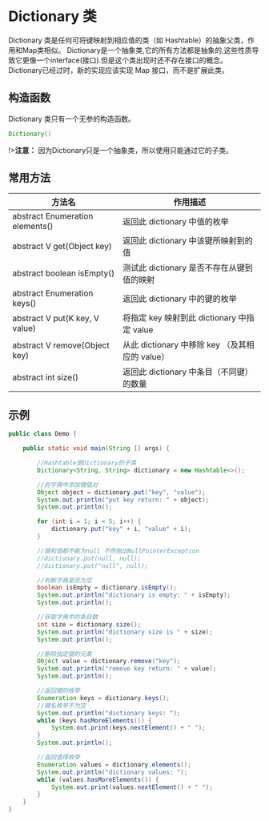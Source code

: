 # Dictionary 类

Dictionary 类是任何可将键映射到相应值的类（如 Hashtable）的抽象父类，作用和Map类相似。
Dictionary是一个抽象类,它的所有方法都是抽象的,这些性质导致它更像一个interface(接口).但是这个类出现时还不存在接口的概念。
Dictionary已经过时，新的实现应该实现 Map 接口，而不是扩展此类。

## 构造函数

Dictionary 类只有一个无参的构造函数。
``` java
Dictionary() 
```

!>**注意：** 因为Dictionary只是一个抽象类，所以使用只能通过它的子类。

## 常用方法

|方法名  |  作用描述|
|---| ---|
|abstract  Enumeration<V> elements() | 返回此 dictionary 中值的枚举|
|abstract  V get(Object key)| 返回此 dictionary 中该键所映射到的值|
|abstract  boolean isEmpty()| 测试此 dictionary 是否不存在从键到值的映射|
|abstract  Enumeration<K> keys()| 返回此 dictionary 中的键的枚举|
|abstract  V put(K key, V value) | 将指定 key 映射到此 dictionary 中指定 value|
|abstract  V remove(Object key) | 从此 dictionary 中移除 key （及其相应的 value）|
|abstract  int size() | 返回此 dictionary 中条目（不同键）的数量 |

## 示例

``` java
public class Demo {

    public static void main(String [] args) {

        //Hashtable是Dictionary的子类
        Dictionary<String, String> dictionary = new Hashtable<>();

        //向字典中添加键值对
        Object object = dictionary.put("key", "value");
        System.out.println("put key return: " + object);
        System.out.println();

        for (int i = 1; i < 5; i++) {
            dictionary.put("key" + i, "value" + i);
        }

        //键和值都不能为null 不然抛出NullPointerException
        //dictionary.put(null, null);
        //dictionary.put("null", null);

        //判断字典是否为空
        boolean isEmpty = dictionary.isEmpty();
        System.out.println("dictionary is empty: " + isEmpty);
        System.out.println();

        //获取字典中的条目数
        int size = dictionary.size();
        System.out.println("dictionary size is " + size);
        System.out.println();

        //删除指定键的元素
        Object value = dictionary.remove("key");
        System.out.println("remove key return: " + value);
        System.out.println();

        //返回键的枚举
        Enumeration keys = dictionary.keys();
        //键名枚举不为空
        System.out.println("dictionary keys: ");
        while (keys.hasMoreElements()) {
            System.out.print(keys.nextElement() + " ");
        }
        System.out.println();

        //返回值得枚举
        Enumeration values = dictionary.elements();
        System.out.println("dictionary values: ");
        while (values.hasMoreElements()) {
            System.out.print(values.nextElement() + " ");
        }
    }
}
``` 